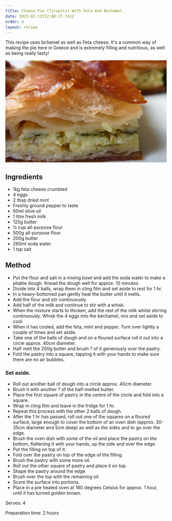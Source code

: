```yaml
---
title: Cheese Pie (Tiropita) With Feta And Bechamel
date: 2023-02-13T12:08:27.741Z
order: 4
layout: recipe
---
```

This recipe uses bchamel as well as Feta cheese. It's a common way of making the pie here in Greece and is extremely filling and nutritious, as well as being really tasty!

![A slice of Cheese Pie on a plate](../uploads/tiropita.jpg "A slice of Cheese Pie on a plate")

## Ingredients

* 1kg feta cheese crumbled
* 4 eggs
* 2 tbsp dried mint
* Freshly ground pepper to taste
* 60ml olive oil
* 1 litre fresh milk
* 125g butter
* ½ cup all-purpose flour
* 500g all-purpose flour
* 200g butter
* 260ml soda water
* 1 tsp salt

## Method

* Put the flour and salt in a mixing bowl and add the soda water to make a pliable dough.
  Knead the dough well for approx. 10 minutes
* Divide into 4 balls, wrap them in cling film and set aside to rest for 1 hr.
* In a heavy-bottomed pan gently heat the butter until it melts.
* Add the flour and stir continuously.
* Add half of the milk and continue to stir with a whisk.
* When the mixture starts to thicken, add the rest of the milk whilst stirring continuously.
  Whisk the 4 eggs into the béchamel, mix and set aside to cool.
* When it has cooled, add the feta, mint and pepper. Turn over lightly a couple of times and set aside.
* Take one of the balls of dough and on a floured surface roll it out into a circle approx. 40cm diameter.
* Half melt the 200g butter and brush ? of it generously over the pastry.
* Fold the pastry into a square, tapping it with your hands to make sure there are no air bubbles.

### Set aside.

* Roll out another ball of dough into a circle approx. 40cm diameter.
* Brush it with another ? of the half-melted butter.
* Place the first square of pastry in the centre of the circle and fold into a square.
* Wrap in cling film and leave in the fridge for 1 hr.
* Repeat this process with the other 2 balls of dough.
* After the 1 hr has passed, roll out one of the squares on a floured surface, large enough to cover the bottom of an oven dish (approx. 30-35cm diameter and 5cm deep) as well as the sides and to go over the edge.
* Brush the oven dish with some of the oil and place the pastry on the bottom, flattening it with your hands, up the side and over the edge.
* Put the filling on top of it.
* Fold over the pastry on top of the edge of the filling.
* Brush the pastry with some more oil.
* Roll out the other square of pastry and place it on top.
* Shape the pastry around the edge.
* Brush over the top with the remaining oil.
* Score the surface into portions.
* Place in a pre heated oven at 180 degrees Celsius for approx. 1 hour, until it has turned golden brown.

Serves: 4

Preparation time: 2 hours